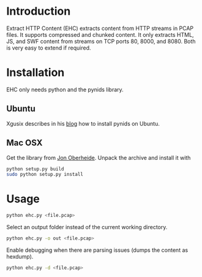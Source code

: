 # Introduction

Extract HTTP Content (EHC) extracts content from HTTP streams in PCAP files. It supports compressed and chunked content. It only extracts HTML, JS, and SWF content from streams on TCP ports 80, 8000, and 8080. Both is very easy to extend if required.

# Installation

EHC only needs python and the pynids library.

## Ubuntu

Xgusix describes in his [blog](http://xgusix.com/blog/installing-pynids-in-ubuntu-12-10-x64/) how to install pynids on Ubuntu.

## Mac OSX

Get the library from [Jon Oberheide](https://jon.oberheide.org/pynids/). Unpack the archive and install it with

```bash
python setup.py build
sudo python setup.py install
```

# Usage

```bash
python ehc.py <file.pcap>
```

Select an output folder instead of the current working directory.
```bash
python ehc.py -o out <file.pcap>
```

Enable debugging when there are parsing issues (dumps the content as hexdump).
```bash
python ehc.py -d <file.pcap>
```
